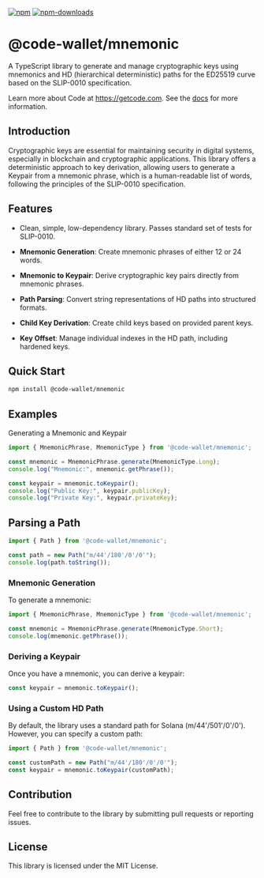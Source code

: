 [![npm][npm-image]][npm-url]
[![npm-downloads][npm-downloads-image]][npm-url]

[npm-downloads-image]: https://img.shields.io/npm/dt/@code-wallet/mnemonic.svg?style=flat
[npm-image]: https://img.shields.io/npm/v/@code-wallet/mnemonic.svg?style=flat
[npm-url]: https://www.npmjs.com/package/@code-wallet/mnemonic.svg

# @code-wallet/mnemonic
A TypeScript library to generate and manage cryptographic keys using mnemonics
and HD (hierarchical deterministic) paths for the ED25519 curve based on the
SLIP-0010 specification.

Learn more about Code at https://getcode.com. See the [docs](https://code-wallet.github.io/code-sdk/docs) for more information.

## Introduction
Cryptographic keys are essential for maintaining security in digital systems,
especially in blockchain and cryptographic applications. This library offers a
deterministic approach to key derivation, allowing users to generate a Keypair
from a mnemonic phrase, which is a human-readable list of words, following the
principles of the SLIP-0010 specification.

## Features
* Clean, simple, low-dependency library. Passes standard set of tests for SLIP-0010.

* **Mnemonic Generation**: Create mnemonic phrases of either 12 or 24 words.
* **Mnemonic to Keypair**: Derive cryptographic key pairs directly from mnemonic phrases.
* **Path Parsing**: Convert string representations of HD paths into structured formats.
* **Child Key Derivation**: Create child keys based on provided parent keys.
* **Key Offset**: Manage individual indexes in the HD path, including hardened keys.

## Quick Start

```bash
npm install @code-wallet/mnemonic
``` 

## Examples
Generating a Mnemonic and Keypair

```typescript
import { MnemonicPhrase, MnemonicType } from '@code-wallet/mnemonic';

const mnemonic = MnemonicPhrase.generate(MnemonicType.Long);
console.log("Mnemonic:", mnemonic.getPhrase());

const keypair = mnemonic.toKeypair();
console.log("Public Key:", keypair.publicKey);
console.log("Private Key:", keypair.privateKey);
```

## Parsing a Path

```typescript
import { Path } from '@code-wallet/mnemonic';

const path = new Path("m/44'/180'/0'/0'");
console.log(path.toString());
```

### Mnemonic Generation
To generate a mnemonic:
    
```typescript
import { MnemonicPhrase, MnemonicType } from '@code-wallet/mnemonic';

const mnemonic = MnemonicPhrase.generate(MnemonicType.Short);
console.log(mnemonic.getPhrase());
```

### Deriving a Keypair
Once you have a mnemonic, you can derive a keypair:

```typescript
const keypair = mnemonic.toKeypair();
```

### Using a Custom HD Path
By default, the library uses a standard path for Solana (m/44'/501'/0'/0'). However, you can specify a custom path:

```typescript
import { Path } from '@code-wallet/mnemonic';

const customPath = new Path("m/44'/180'/0'/0'");
const keypair = mnemonic.toKeypair(customPath);
```


## Contribution
Feel free to contribute to the library by submitting pull requests or reporting issues.

## License
This library is licensed under the MIT License.
